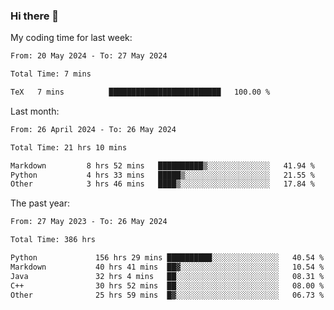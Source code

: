 ### Hi there 👋

My coding time for last week:

<!--START_SECTION:week-->

```txt
From: 20 May 2024 - To: 27 May 2024

Total Time: 7 mins

TeX   7 mins          █████████████████████████   100.00 %
```

<!--END_SECTION:week-->

Last month:

<!--START_SECTION:month-->

```txt
From: 26 April 2024 - To: 26 May 2024

Total Time: 21 hrs 10 mins

Markdown         8 hrs 52 mins   ██████████▒░░░░░░░░░░░░░░   41.94 %
Python           4 hrs 33 mins   █████▒░░░░░░░░░░░░░░░░░░░   21.55 %
Other            3 hrs 46 mins   ████▒░░░░░░░░░░░░░░░░░░░░   17.84 %
```

<!--END_SECTION:month-->

The past year:

<!--START_SECTION:year-->

```txt
From: 27 May 2023 - To: 26 May 2024

Total Time: 386 hrs

Python             156 hrs 29 mins ██████████░░░░░░░░░░░░░░░   40.54 %
Markdown           40 hrs 41 mins  ██▓░░░░░░░░░░░░░░░░░░░░░░   10.54 %
Java               32 hrs 4 mins   ██░░░░░░░░░░░░░░░░░░░░░░░   08.31 %
C++                30 hrs 52 mins  ██░░░░░░░░░░░░░░░░░░░░░░░   08.00 %
Other              25 hrs 59 mins  █▓░░░░░░░░░░░░░░░░░░░░░░░   06.73 %
```

<!--END_SECTION:year-->
